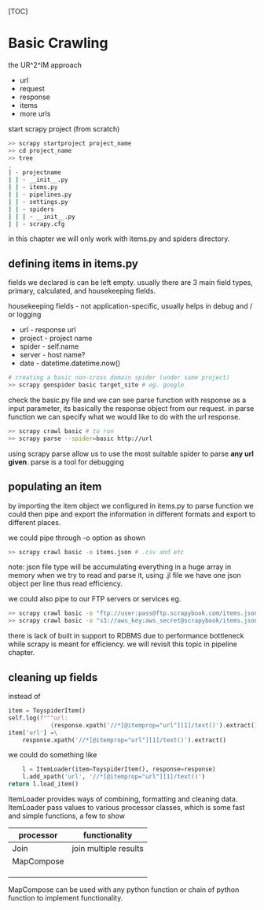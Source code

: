 [TOC]

# Basic Crawling

the UR^2^IM approach

- url
- request
- response
- items
- more urls

start scrapy project (from scratch)

```bash
>> scrapy startproject project_name
>> cd project_name
>> tree
.
| - projectname
| | - __init__.py
| | - items.py
| | - pipelines.py
| | - settings.py
| | - spiders
| | | - __init__.py
| | - scrapy.cfg
```

in this chapter we will only work with items.py and spiders directory.

## defining items in items.py

fields we declared is can be left empty. usually there are 3 main field types, primary, calculated, and housekeeping fields.

housekeeping fields - not application-specific, usually helps in debug and / or logging

- url - response url
- project - project name
- spider - self.name
- server - host name?
- date - datetime.datetime.now()

```bash
# creating a basic non-cross domain spider (under same project)
>> scrapy genspider basic target_site # eg. google
```

check the basic.py file and we can see parse function with response as a input parameter, its basically the response object from our request. in parse function we can specify what we would like to do with the url response.

```bash
>> scrapy crawl basic # to run
>> scrapy parse --spider=basic http://url
```

using scrapy parse allow us to use the most suitable spider to parse **any url given**. parse is a tool for debugging

## populating an item

by importing the item object we configured in items.py to parse function we could then pipe and export the information in different formats and export to different places.

we could pipe through -o option as shown

```bash
>> scrapy crawl basic -o items.json # .csv and etc
```

note: json file type will be accumulating everything in a huge array in memory when we try to read and parse it, using .jl file we have one json object per line thus read efficiency.

we could also pipe to our FTP servers or services eg.

```bash
>> scrapy crawl basic -o "ftp://user:pass@ftp.scrapybook.com/items.json" # or
>> scrapy crawl basic -o "s3://aws_key:aws_secret@scrapybook/items.json"
```

there is lack of built in support to RDBMS due to performance bottleneck while scrapy is meant for efficiency. we will revisit this topic in pipeline chapter.

## cleaning up fields

instead of

```python
item = ToyspiderItem()
self.log(f"""url:
            {response.xpath('//*[@itemprop="url"][1]/text()').extract()}""")
item['url'] =\
	response.xpath('//*[@itemprop="url"][1]/text()').extract()
```

we could do something like

```python
    l = ItemLoader(item=ToyspiderItem(), response=response)
    l.add_xpath('url', '//*[@itemprop="url"][1]/text()')
return l.load_item()
```

ItemLoader provides ways of combining, formatting and cleaning data. ItemLoader pass values to various processor classes, which is some fast and simple functions, a few to show

| processor  | functionality         |
| ---------- | --------------------- |
| Join       | join multiple results |
| MapCompose |                       |
|            |                       |
|            |                       |
|            |                       |

MapCompose can be used with any python function or chain of python function to implement functionality.